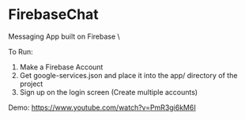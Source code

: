 # FirebaseChat
Messaging App built on Firebase \

To Run:
  1. Make a Firebase Account
  2. Get google-services.json and place it into the app/ directory of the project
  3. Sign up on the login screen (Create multiple accounts)

Demo: https://www.youtube.com/watch?v=PmR3gi6kM6I
